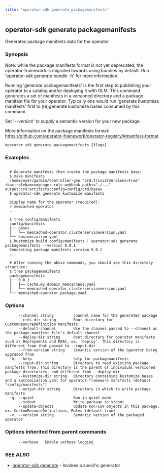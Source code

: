 ```yaml
---
title: "operator-sdk generate packagemanifests"
---
```

## operator-sdk generate packagemanifests

Generates package manifests data for the operator

### Synopsis


Note: while the package manifests format is not yet deprecated, the operator-framework is migrated
towards using bundles by default. Run 'operator-sdk generate bundle -h' for more information.

Running 'generate packagemanifests' is the first step to publishing your operator to a catalog and/or deploying
it with OLM. This command generates a set of manifests in a versioned directory and a package manifest file for
your operator. Typically one would run 'generate kustomize manifests' first to (re)generate kustomize bases
consumed by this command.

Set '--version' to supply a semantic version for your new package.

More information on the package manifests format:
https://github.com/operator-framework/operator-registry/#manifest-format


```
operator-sdk generate packagemanifests [flags]
```

### Examples

```

  # Generate manifests then create the package manifests base:
  $ make manifests
  /home/user/go/bin/controller-gen "crd:trivialVersions=true" rbac:roleName=manager-role webhook paths="./..." output:crd:artifacts:config=config/crd/bases
  $ operator-sdk generate kustomize manifests

  Display name for the operator (required):
  > memcached-operator
  ...

  $ tree config/manifests
  config/manifests
  ├── bases
  │   └── memcached-operator.clusterserviceversion.yaml
  └── kustomization.yaml
  $ kustomize build config/manifests | operator-sdk generate packagemanifests --version 0.0.1
  Generating package manifests version 0.0.1
  ...

  # After running the above commands, you should see this directory structure:
  $ tree packagemanifests
  packagemanifests
  ├── 0.0.1
  │   ├── cache.my.domain_memcacheds.yaml
  │   └── memcached-operator.clusterserviceversion.yaml
  └── memcached-operator.package.yaml

```

### Options

```
      --channel string         Channel name for the generated package
      --crds-dir string        Root directory for CustomResoureDefinition manifests
      --default-channel        Use the channel passed to --channel as the package manifest file's default channel
      --deploy-dir string      Root directory for operator manifests such as Deployments and RBAC, ex. 'deploy'. This directory is different from that passed to --input-dir
      --from-version string    Semantic version of the operator being upgraded from
  -h, --help                   help for packagemanifests
      --input-dir string       Directory to read existing package manifests from. This directory is the parent of individual versioned package directories, and different from --deploy-dir
      --kustomize-dir string   Directory containing kustomize bases and a kustomization.yaml for operator-framework manifests (default "config/manifests")
      --output-dir string      Directory in which to write package manifests
  -q, --quiet                  Run in quiet mode
      --stdout                 Write package to stdout
      --update-objects         Update non-CSV objects in this package, ex. CustomResoureDefinitions, Roles (default true)
  -v, --version string         Semantic version of the packaged operator
```

### Options inherited from parent commands

```
      --verbose   Enable verbose logging
```

### SEE ALSO

* [operator-sdk generate](../operator-sdk_generate)	 - Invokes a specific generator

